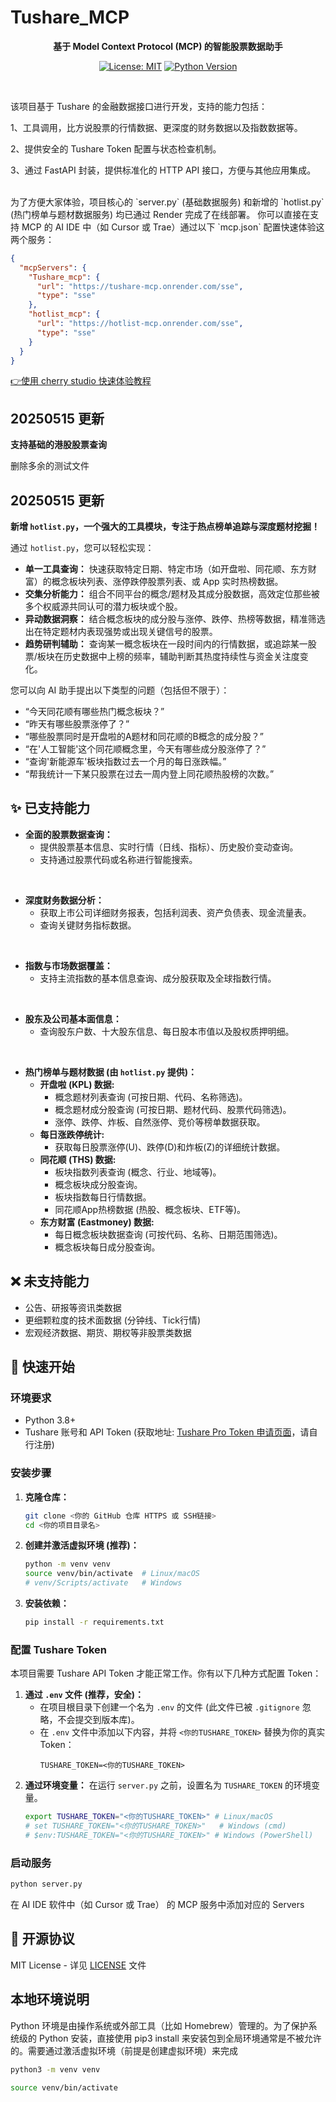 # Tushare_MCP

<div align="center">

**基于 Model Context Protocol (MCP) 的智能股票数据助手**

[![License: MIT](https://img.shields.io/badge/License-MIT-yellow.svg)](https://opensource.org/licenses/MIT)
[![Python Version](https://img.shields.io/badge/python-3.8%2B-blue)](https://www.python.org/downloads/)

</div>

<br>

该项目基于 Tushare 的金融数据接口进行开发，支持的能力包括：

1、工具调用，比方说股票的行情数据、更深度的财务数据以及指数数据等。

2、提供安全的 Tushare Token 配置与状态检查机制。

3、通过 FastAPI 封装，提供标准化的 HTTP API 接口，方便与其他应用集成。

<br>
为了方便大家体验，项目核心的 `server.py` (基础数据服务) 和新增的 `hotlist.py` (热门榜单与题材数据服务) 均已通过 Render 完成了在线部署。
你可以直接在支持 MCP 的 AI IDE 中（如 Cursor 或 Trae）通过以下 `mcp.json` 配置快速体验这两个服务：

```json
{
  "mcpServers": {
    "Tushare_mcp": {
      "url": "https://tushare-mcp.onrender.com/sse",
      "type": "sse"
    },
    "hotlist_mcp": {
      "url": "https://hotlist-mcp.onrender.com/sse",
      "type": "sse"
    }
  }
}
```

[👉使用 cherry studio 快速体验教程](https://doc.weixin.qq.com/doc/w3_AbQAFgbhALUCN01st0nWWQfyyiN0f?scode=AJEAIQdfAAo9jULS9NAbQAFgbhALU)

## 20250515 更新
**支持基础的港股股票查询**

删除多余的测试文件

## 20250515 更新
**新增 `hotlist.py`，一个强大的工具模块，专注于热点榜单追踪与深度题材挖掘！**

通过 `hotlist.py`，您可以轻松实现：

*   **单一工具查询：** 快速获取特定日期、特定市场（如开盘啦、同花顺、东方财富）的概念板块列表、涨停跌停股票列表、或 App 实时热榜数据。
*   **交集分析能力：** 组合不同平台的概念/题材及其成分股数据，高效定位那些被多个权威源共同认可的潜力板块或个股。
*   **异动数据洞察：** 结合概念板块的成分股与涨停、跌停、热榜等数据，精准筛选出在特定题材内表现强势或出现关键信号的股票。
*   **趋势研判辅助：** 查询某一概念板块在一段时间内的行情数据，或追踪某一股票/板块在历史数据中上榜的频率，辅助判断其热度持续性与资金关注度变化。

您可以向 AI 助手提出以下类型的问题（包括但不限于）：

*   “今天同花顺有哪些热门概念板块？”
*   “昨天有哪些股票涨停了？”
*   “哪些股票同时是开盘啦的A题材和同花顺的B概念的成分股？”
*   “在'人工智能'这个同花顺概念里，今天有哪些成分股涨停了？”
*   “查询'新能源车'板块指数过去一个月的每日涨跌幅。”
*   “帮我统计一下某只股票在过去一周内登上同花顺热股榜的次数。”

## ✨ 已支持能力
*   **全面的股票数据查询：**
    *   提供股票基本信息、实时行情（日线、指标）、历史股价变动查询。
    *   支持通过股票代码或名称进行智能搜索。

<br>

*   **深度财务数据分析：**
    *   获取上市公司详细财务报表，包括利润表、资产负债表、现金流量表。
    *   查询关键财务指标数据。

<br>

*   **指数与市场数据覆盖：**
    *   支持主流指数的基本信息查询、成分股获取及全球指数行情。

<br>

*   **股东及公司基本面信息：**
    *   查询股东户数、十大股东信息、每日股本市值以及股权质押明细。

<br>

*   **热门榜单与题材数据 (由 `hotlist.py` 提供)：**
    *   **开盘啦 (KPL) 数据:**
        *   概念题材列表查询 (可按日期、代码、名称筛选)。
        *   概念题材成分股查询 (可按日期、题材代码、股票代码筛选)。
        *   涨停、跌停、炸板、自然涨停、竞价等榜单数据获取。
    *   **每日涨跌停统计:**
        *   获取每日股票涨停(U)、跌停(D)和炸板(Z)的详细统计数据。
    *   **同花顺 (THS) 数据:**
        *   板块指数列表查询 (概念、行业、地域等)。
        *   概念板块成分股查询。
        *   板块指数每日行情数据。
        *   同花顺App热榜数据 (热股、概念板块、ETF等)。
    *   **东方财富 (Eastmoney) 数据:**
        *   每日概念板块数据查询 (可按代码、名称、日期范围筛选)。
        *   概念板块每日成分股查询。

## ❌ 未支持能力
* 公告、研报等资讯类数据
* 更细颗粒度的技术面数据 (分钟线、Tick行情)
* 宏观经济数据、期货、期权等非股票类数据

## 🚀 快速开始

### 环境要求

*   Python 3.8+
*   Tushare 账号和 API Token (获取地址: [Tushare Pro Token 申请页面](https://tushare.pro/user/token)，请自行注册)

### 安装步骤

1.  **克隆仓库：**
    ```bash
    git clone <你的 GitHub 仓库 HTTPS 或 SSH链接>
    cd <你的项目目录名>
    ```

2.  **创建并激活虚拟环境 (推荐)：**
    ```bash
    python -m venv venv
    source venv/bin/activate  # Linux/macOS
    # venv/Scripts/activate   # Windows
    ```

3.  **安装依赖：**
    ```bash
    pip install -r requirements.txt
    ```

### 配置 Tushare Token

本项目需要 Tushare API Token 才能正常工作。你有以下几种方式配置 Token：

1.  **通过 `.env` 文件 (推荐，安全)：**
    *   在项目根目录下创建一个名为 `.env` 的文件 (此文件已被 `.gitignore` 忽略，不会提交到版本库)。
    *   在 `.env` 文件中添加以下内容，并将 `<你的TUSHARE_TOKEN>` 替换为你的真实 Token：
        ```
        TUSHARE_TOKEN=<你的TUSHARE_TOKEN>
        ```
2.  **通过环境变量：**
    在运行 `server.py` 之前，设置名为 `TUSHARE_TOKEN` 的环境变量。
    ```bash
    export TUSHARE_TOKEN="<你的TUSHARE_TOKEN>" # Linux/macOS
    # set TUSHARE_TOKEN="<你的TUSHARE_TOKEN>"   # Windows (cmd)
    # $env:TUSHARE_TOKEN="<你的TUSHARE_TOKEN>" # Windows (PowerShell)
    ```

### 启动服务

```bash
python server.py
```
在 AI IDE 软件中（如 Cursor 或 Trae） 的 MCP 服务中添加对应的 Servers

## 📄 开源协议

MIT License - 详见 [LICENSE](LICENSE) 文件 

## 本地环境说明
Python 环境是由操作系统或外部工具（比如 Homebrew）管理的。为了保护系统级的 Python 安装，直接使用 pip3 install 来安装包到全局环境通常是不被允许的。需要通过激活虚拟环境（前提是创建虚拟环境）来完成

   ```bash
   python3 -m venv venv
   ```
   
   ```bash
   source venv/bin/activate
   ```
